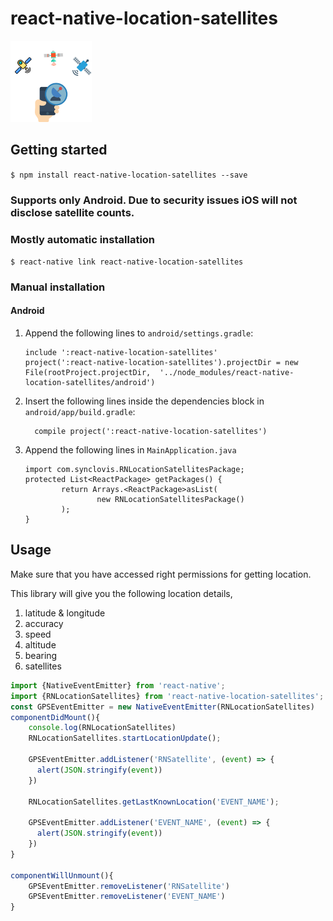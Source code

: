 
# react-native-location-satellites

<img src="https://github.com/anooj1483/react-native-location-satellites/blob/master/example/logo.png?raw=true" data-canonical-src="https://github.com/anooj1483/react-native-location-satellites/blob/master/example/logo.png?raw=true" width="130" height="130" />

## Getting started

`$ npm install react-native-location-satellites --save`

### Supports only Android. Due to security issues iOS will not disclose satellite counts.

### Mostly automatic installation

`$ react-native link react-native-location-satellites`

### Manual installation


#### Android

1. Append the following lines to `android/settings.gradle`:
  	```
  	include ':react-native-location-satellites'
  	project(':react-native-location-satellites').projectDir = new File(rootProject.projectDir, 	'../node_modules/react-native-location-satellites/android')
  	```
2. Insert the following lines inside the dependencies block in `android/app/build.gradle`:
  	```
      compile project(':react-native-location-satellites')
  	```
3. Append the following lines in `MainApplication.java`
	```
	import com.synclovis.RNLocationSatellitesPackage;
	protected List<ReactPackage> getPackages() {
            return Arrays.<ReactPackage>asList(                 
                    new RNLocationSatellitesPackage()
            );
    }
	```


## Usage

Make sure that you have accessed right permissions for getting location.

This library will give you the following location details,
1. latitude & longitude
2. accuracy
3. speed
4. altitude
5. bearing
6. satellites


```javascript
import {NativeEventEmitter} from 'react-native';
import {RNLocationSatellites} from 'react-native-location-satellites';
const GPSEventEmitter = new NativeEventEmitter(RNLocationSatellites)
componentDidMount(){
    console.log(RNLocationSatellites)
	RNLocationSatellites.startLocationUpdate();
	
    GPSEventEmitter.addListener('RNSatellite', (event) => {
      alert(JSON.stringify(event))
   	})
	
	RNLocationSatellites.getLastKnownLocation('EVENT_NAME');

	GPSEventEmitter.addListener('EVENT_NAME', (event) => {
      alert(JSON.stringify(event))
   	})
}

componentWillUnmount(){
	GPSEventEmitter.removeListener('RNSatellite')
	GPSEventEmitter.removeListener('EVENT_NAME')
}

```